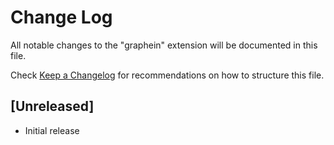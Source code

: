 # Change Log

All notable changes to the "graphein" extension will be documented in this file.

Check [Keep a Changelog](http://keepachangelog.com/) for recommendations on how to structure this file.

## [Unreleased]

- Initial release